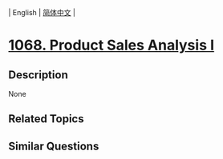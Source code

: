 
| English | [简体中文](README.md) |
# [1068. Product Sales Analysis I](https://leetcode-cn.com/problems/product-sales-analysis-i/)
## Description
None
## Related Topics

## Similar Questions

